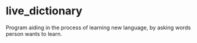 # live_dictionary
Program aiding in the process of learning new language, by asking words person wants to learn.
